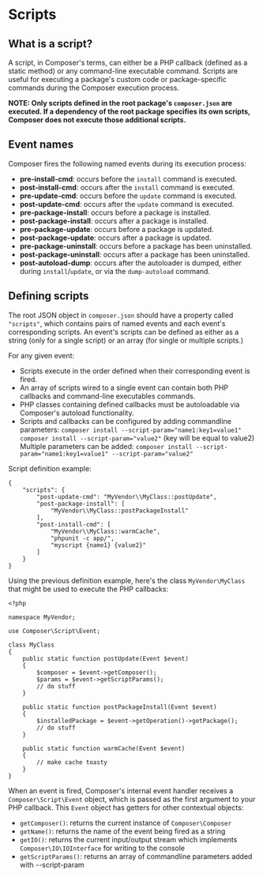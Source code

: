 <!--
    tagline: Script are callbacks that are called before/after installing packages
-->

# Scripts

## What is a script?

A script, in Composer's terms, can either be a PHP callback (defined as a
static method) or any command-line executable command. Scripts are useful
for executing a package's custom code or package-specific commands during
the Composer execution process.

**NOTE: Only scripts defined in the root package's `composer.json` are
executed. If a dependency of the root package specifies its own scripts,
Composer does not execute those additional scripts.**


## Event names

Composer fires the following named events during its execution process:

- **pre-install-cmd**: occurs before the `install` command is executed.
- **post-install-cmd**: occurs after the `install` command is executed.
- **pre-update-cmd**: occurs before the `update` command is executed.
- **post-update-cmd**: occurs after the `update` command is executed.
- **pre-package-install**: occurs before a package is installed.
- **post-package-install**: occurs after a package is installed.
- **pre-package-update**: occurs before a package is updated.
- **post-package-update**: occurs after a package is updated.
- **pre-package-uninstall**: occurs before a package has been uninstalled.
- **post-package-uninstall**: occurs after a package has been uninstalled.
- **post-autoload-dump**: occurs after the autoloader is dumped, either
  during `install`/`update`, or via the `dump-autoload` command.


## Defining scripts

The root JSON object in `composer.json` should have a property called
`"scripts"`, which contains pairs of named events and each event's
corresponding scripts. An event's scripts can be defined as either as a string
(only for a single script) or an array (for single or multiple scripts.)

For any given event:

- Scripts execute in the order defined when their corresponding event is fired.
- An array of scripts wired to a single event can contain both PHP callbacks
and command-line executables commands.
- PHP classes containing defined callbacks must be autoloadable via Composer's
autoload functionality.
- Scripts and callbacks can be configured by adding commandline parameters:
`composer install --script-param="name1:key1=value1"`
`composer install --script-param="value2"` (key will be equal to value2)
Multiple parameters can be added:
`composer install --script-param="name1:key1=value1" --script-param="value2"`

Script definition example:

    {
        "scripts": {
            "post-update-cmd": "MyVendor\\MyClass::postUpdate",
            "post-package-install": [
                "MyVendor\\MyClass::postPackageInstall"
            ],
            "post-install-cmd": [
                "MyVendor\\MyClass::warmCache",
                "phpunit -c app/",
                "myscript {name1} {value2}"
            ]
        }
    }

Using the previous definition example, here's the class `MyVendor\MyClass`
that might be used to execute the PHP callbacks:

    <?php

    namespace MyVendor;

    use Composer\Script\Event;

    class MyClass
    {
        public static function postUpdate(Event $event)
        {
            $composer = $event->getComposer();
            $params = $event->getScriptParams();
            // do stuff
        }

        public static function postPackageInstall(Event $event)
        {
            $installedPackage = $event->getOperation()->getPackage();
            // do stuff
        }

        public static function warmCache(Event $event)
        {
            // make cache toasty
        }
    }

When an event is fired, Composer's internal event handler receives a
`Composer\Script\Event` object, which is passed as the first argument to your
PHP callback. This `Event` object has getters for other contextual objects:

- `getComposer()`: returns the current instance of `Composer\Composer`
- `getName()`: returns the name of the event being fired as a string
- `getIO()`: returns the current input/output stream which implements
`Composer\IO\IOInterface` for writing to the console
- `getScriptParams()`: returns an array of commandline parameters added with --script-param
